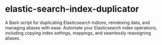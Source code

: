 # elastic-search-index-duplicator
A Bash script for duplicating Elasticsearch indices, reindexing data, and managing aliases with ease. Automate your Elasticsearch index operations, including copying index settings, mappings, and seamlessly reassigning aliases.
